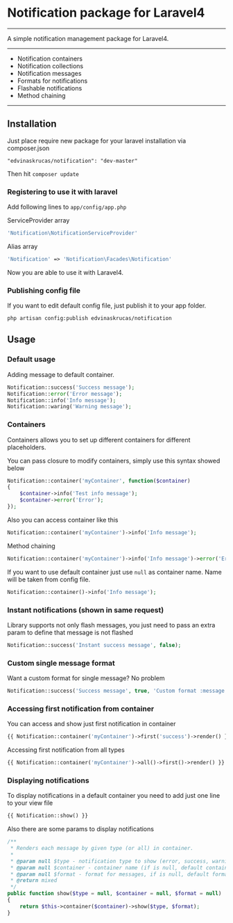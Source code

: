 # Notification package for Laravel4

---

A simple notification management package for Laravel4.

---

* Notification containers
* Notification collections
* Notification messages
* Formats for notifications
* Flashable notifications
* Method chaining

---

## Installation

Just place require new package for your laravel installation via composer.json

    "edvinaskrucas/notification": "dev-master"

Then hit ```composer update```

### Registering to use it with laravel

Add following lines to ```app/config/app.php```

ServiceProvider array

```php
'Notification\NotificationServiceProvider'
```

Alias array
```php
'Notification' => 'Notification\Facades\Notification'
```

Now you are able to use it with Laravel4.

### Publishing config file

If you want to edit default config file, just publish it to your app folder.

    php artisan config:publish edvinaskrucas/notification

## Usage

### Default usage

Adding message to default container.
```php
Notification::success('Success message');
Notification::error('Error message');
Notification::info('Info message');
Notification::waring('Warning message');
```

### Containers

Containers allows you to set up different containers for different placeholders.

You can pass closure to modify containers, simply use this syntax showed below
```php
Notification::container('myContainer', function($container)
{
    $container->info('Test info message');
    $container->error('Error');
});
```

Also you can access container like this
```php
Notification::container('myContainer')->info('Info message');
```

Method chaining
```php
Notification::container('myContainer')->info('Info message')->error('Error message');
```

If you want to use default container just use ```null``` as container name. Name will be taken from config file.
```php
Notification::container()->info('Info message');
```

### Instant notifications (shown in same request)

Library supports not only flash messages, you just need to pass an extra param to define that message is not flashed
```php
Notification::success('Instant success message', false);
```

### Custom single message format

Want a custom format for single message? No problem
```php
Notification::success('Success message', true, 'Custom format :message');
```

### Accessing first notification from container

You can access and show just first notification in container
```php
{{ Notification::container('myContainer')->first('success')->render() }}
```

Accessing first notification from all types
```php
{{ Notification::container('myContainer')->all()->first()->render() }}
```

### Displaying notifications

To display notifications in a default container you need to add just one line to your view file
```php
{{ Notification::show() }}
```

Also there are some params to display notifications
```php
/**
 * Renders each message by given type (or all) in container.
 *
 * @param null $type - notification type to show (error, success, warning, info), if is null, all notifications will be shown
 * @param null $container - container name (if is null, default container will be used)
 * @param null $format - format for messages, if is null, default formats will be used
 * @return mixed
 */
public function show($type = null, $container = null, $format = null)
{
    return $this->container($container)->show($type, $format);
}
```